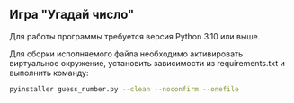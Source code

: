## Игра "Угадай число"

Для работы программы требуется версия Python 3.10 или выше.

Для сборки исполняемого файла необходимо активировать виртуальное окружение, установить зависимости из requirements.txt и выполнить команду: 

```bash
pyinstaller guess_number.py --clean --noconfirm --onefile
```